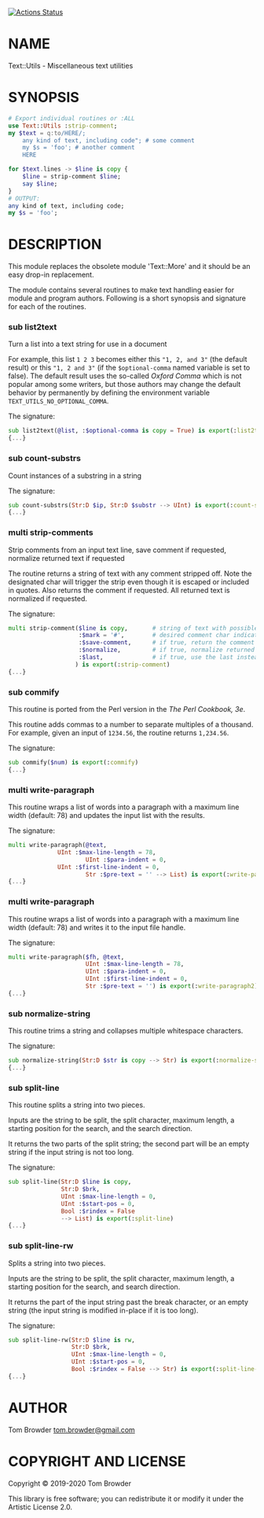 [![Actions Status](https://github.com/tbrowder/Text-Utils/workflows/test/badge.svg)](https://github.com/tbrowder/Text-Utils/actions)

NAME
====

Text::Utils - Miscellaneous text utilities

SYNOPSIS
========

```Raku
# Export individual routines or :ALL
use Text::Utils :strip-comment;
my $text = q:to/HERE/;
    any kind of text, including code"; # some comment
    my $s = 'foo'; # another comment
    HERE

for $text.lines -> $line is copy {
    $line = strip-comment $line;
    say $line;
}
# OUTPUT:
any kind of text, including code;
my $s = 'foo';
```

DESCRIPTION
===========

This module replaces the obsolete module 'Text::More' and it should be an easy drop-in replacement.

The module contains several routines to make text handling easier for module and program authors. Following is a short synopsis and signature for each of the routines.

### sub list2text

Turn a list into a text string for use in a document

For example, this list `1 2 3` becomes either this `"1, 2, and 3"` (the default result) or this `"1, 2 and 3"` (if the `$optional-comma` named variable is set to false). The default result uses the so-called *Oxford Comma* which is not popular among some writers, but those authors may change the default behavior by permanently by defining the environment variable `TEXT_UTILS_NO_OPTIONAL_COMMA`.

The signature:

```Raku
sub list2text(@list, :$optional-comma is copy = True) is export(:list2text) 
{...}
```

### sub count-substrs

Count instances of a substring in a string

The signature:

```Raku
sub count-substrs(Str:D $ip, Str:D $substr --> UInt) is export(:count-substrs) 
{...}
```

### multi strip-comments

Strip comments from an input text line, save comment if requested, normalize returned text if requested

The routine returns a string of text with any comment stripped off. Note the designated char will trigger the strip even though it is escaped or included in quotes. Also returns the comment if requested. All returned text is normalized if requested.

The signature:

```Raku
multi strip-comment($line is copy,       # string of text with possible comment
                    :$mark = '#',        # desired comment char indicator
                    :$save-comment,      # if true, return the comment
                    :$normalize,         # if true, normalize returned strings
                    :$last,              # if true, use the last instead of first comment char
                   ) is export(:strip-comment) 
{...}
```

### sub commify

This routine is ported from the Perl version in the *The Perl Cookbook, 3e*.

This routine adds commas to a number to separate multiples of a thousand. For example, given an input of `1234.56`, the routine returns `1,234.56`.

The signature:

```Raku
sub commify($num) is export(:commify) 
{...}
```

### multi write-paragraph

This routine wraps a list of words into a paragraph with a maximum line width (default: 78) and updates the input list with the results.

The signature:

```Raku
multi write-paragraph(@text,
		      UInt :$max-line-length = 78,
                      UInt :$para-indent = 0,
		      UInt :$first-line-indent = 0,
                      Str :$pre-text = '' --> List) is export(:write-paragraph)
{...}
```

### multi write-paragraph

This routine wraps a list of words into a paragraph with a maximum line width (default: 78) and writes it to the input file handle.

The signature:

```Raku
multi write-paragraph($fh, @text,
                      UInt :$max-line-length = 78,
                      UInt :$para-indent = 0,
                      UInt :$first-line-indent = 0,
                      Str :$pre-text = '') is export(:write-paragraph2)
{...}
```

### sub normalize-string

This routine trims a string and collapses multiple whitespace characters.

The signature:

```Raku
sub normalize-string(Str:D $str is copy --> Str) is export(:normalize-string) 
{...}
```

### sub split-line

This routine splits a string into two pieces.

Inputs are the string to be split, the split character, maximum length, a starting position for the search, and the search direction.

It returns the two parts of the split string; the second part will be an empty string if the input string is not too long.

The signature:

```Raku
sub split-line(Str:D $line is copy, 
               Str:D $brk, 
               UInt :$max-line-length = 0,
               UInt :$start-pos = 0, 
               Bool :$rindex = False 
               --> List) is export(:split-line) 
{...}
```

### sub split-line-rw

Splits a string into two pieces.

Inputs are the string to be split, the split character, maximum length, a starting position for the search, and search direction.

It returns the part of the input string past the break character, or an empty string (the input string is modified in-place if it is too long).

The signature:

```Raku
sub split-line-rw(Str:D $line is rw, 
                  Str:D $brk, 
                  UInt :$max-line-length = 0,
                  UInt :$start-pos = 0, 
                  Bool :$rindex = False --> Str) is export(:split-line-rw) 
{...}
```

AUTHOR
======

Tom Browder <tom.browder@gmail.com>

COPYRIGHT AND LICENSE
=====================

Copyright &#x00A9; 2019-2020 Tom Browder

This library is free software; you can redistribute it or modify it under the Artistic License 2.0.

